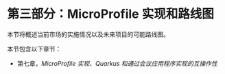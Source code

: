 # 第三部分：MicroProfile 实现和路线图

本节将概述当前市场的实施情况以及未来项目的可能路线图。

本节包含以下章节：

+   第七章，*MicroProfile 实现、Quarkus 和通过会议应用程序实现的互操作性*
